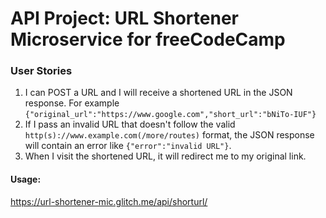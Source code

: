 # API Project: URL Shortener Microservice for freeCodeCamp


### User Stories

1. I can POST a URL and I will receive a shortened URL in the JSON response. For example `{"original_url":"https://www.google.com","short_url":"bNiTo-IUF"}`
2. If I pass an invalid URL that doesn't follow the valid `http(s)://www.example.com(/more/routes)` format, the JSON response will contain an error like `{"error":"invalid URL"}`.
3. When I visit the shortened URL, it will redirect me to my original link.


#### Usage:

https://url-shortener-mic.glitch.me/api/shorturl/
